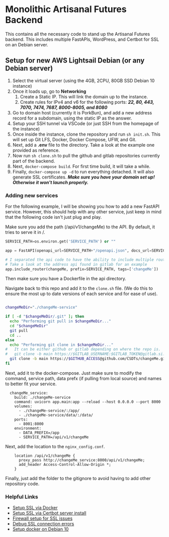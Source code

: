# Monolithic Artisanal Futures Backend

This contains all the necessary code to stand up the Artisanal Futures backend. This includes multiple FastAPIs, WordPress, and Certbot for SSL on an Debian server.

## Setup for new AWS Lightsail Debian (or any Debian server)

1. Select the virtual server (using the 4GB, 2CPU, 80GB SSD Debian 10 instance)
2. Once it loads up, go to **Networking**
   1. Create a Static IP. This will link the domain up to the instance.
   2. Create rules for IPv4 and v6 for the following ports: **_22, 80, 443, 7070, 7474, 7687, 8000-8005, and 8080_**
3. Go to domain host (currently it is PorkBun), and add a new address record for a subdomain, using the static IP as the answer.
4. Setup your SSH tunnel via VSCode (or just SSH from the homepage of the instance)
5. Once inside the instance, clone the repository and run `sh init.sh`. This will set up Git LFS, Docker, Docker Compose, UFW, and Git.
6. Next, add a **.env** file to the directory. Take a look at the example one provided as reference.
7. Now run `sh clone.sh` to pull the github and gitlab repositories currently part of the backend.
8. Next, `docker-compose build`. For first time build, it will take a while.
9. Finally, `docker-compose up -d` to run everything detached. It will also generate SSL certificates. **_Make sure you have your domain set up! Otherwise it won't launch properly._**

### Adding new services

For the following example, I will be showing you how to add a new FastAPI service. However, this should help with any other service, just keep in mind that the following code isn't just plug and play.

Make sure you add the path (/api/v1/changeMe) to the API. By default, it tries to serve it in /.

```python
SERVICE_PATH=os.environ.get('SERVICE_PATH') or ""

app = FastAPI(openapi_url=SERVICE_PATH+"/openapi.json", docs_url=SERVICE_PATH+"/docs", prefix=SERVICE_PATH)

# I separated the api code to have the ability to include multiple routers per api in the future.
# Take a look at the address api found in gitlab for an example
app.include_router(changeMe, prefix=SERVICE_PATH, tags=['changeMe'])
```

Then make sure you have a Dockerfile in the api directory.

Navigate back to this repo and add it to the `clone.sh` file. (We do this to ensure the most up to date versions of each service and for ease of use).

```bash

changeMeDir="./changeMe-service"

if [ -d "$changeMeDir/.git" ]; then
  echo "Performing git pull in $changeMeDir..."
  cd "$changeMeDir"
  git pull
  cd ..
else
  echo "Performing git clone in $changeMeDir..."
#   It can be either github or gitlab depending on where the repo is.
#   git clone -b main https://$GITLAB_USERNAME:$GITLAB_TOKEN@gitlab.si.umich.edu/csdts-umich/changeMe.git "$changeMe"
  git clone -b main https://$GITHUB_ACCESS@github.com/CSDTs/changeMe.git  "$changeMeDir"
fi
```

Next, add it to the docker-compose. Just make sure to modify the command, service path, data prefx (if pulling from local source) and names to better fit your service.

```docker
  changeMe_service:
    build: ./changeMe-service
    command: uvicorn app.main:app --reload --host 0.0.0.0 --port 8000
    volumes:
      - ./changeMe-service/:/app/
      - ./changeMe-service/data/:/data/
    ports:
      - 8001:8000
    environment:
      - DATA_PREFIX=/app
      - SERVICE_PATH=/api/v1/changeMe
```

Next, add the location to the `nginx_config.conf`.

```nginx
    location /api/v1/changeMe {
      proxy_pass http://changeMe_service:8000/api/v1/changeMe;
      add_header Access-Control-Allow-Origin *;
    }
```

Finally, just add the folder to the gitignore to avoid having to add other repository code.

### Helpful Links

- [Setup SSL via Docker](https://www.programonaut.com/setup-ssl-with-docker-nginx-and-lets-encrypt/)
- [Setup SSL via Certbot server install](https://macdonaldchika.medium.com/how-to-install-tls-ssl-on-docker-nginx-container-with-lets-encrypt-5bd3bad1fd48)
- [Firewall setup for SSL issues](https://www.digitalocean.com/community/tutorials/how-to-set-up-a-firewall-with-ufw-on-debian-10)
- [Debug SSL connection errors](https://www.makeuseof.com/fix-ssh-connection-refused-error-linux/)
- [Setup docker on Debian 10](https://www.digitalocean.com/community/tutorials/how-to-install-and-use-docker-on-debian-10)

